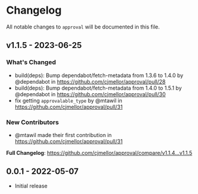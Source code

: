 # Changelog

All notable changes to `approval` will be documented in this file.

## v1.1.5 - 2023-06-25

### What's Changed

- build(deps): Bump dependabot/fetch-metadata from 1.3.6 to 1.4.0 by @dependabot in https://github.com/cjmellor/approval/pull/28
- build(deps): Bump dependabot/fetch-metadata from 1.4.0 to 1.5.1 by @dependabot in https://github.com/cjmellor/approval/pull/30
- fix getting `approvalable_type` by @mtawil in https://github.com/cjmellor/approval/pull/31

### New Contributors

- @mtawil made their first contribution in https://github.com/cjmellor/approval/pull/31

**Full Changelog**: https://github.com/cjmellor/approval/compare/v1.1.4...v1.1.5

## 0.0.1 - 2022-05-07

- Initial release
